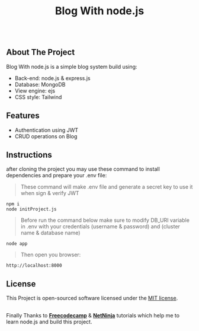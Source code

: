 <h1 align="center">Blog With node.js</h1>

<br><br>

## About The Project
Blog With node.js is a simple blog system build using:
- Back-end: node.js & express.js
- Database: MongoDB 
- View engine: ejs
- CSS style: Tailwind

## Features
- Authentication using JWT
- CRUD operations on Blog

## Instructions
after cloning the project you may use these command to install dependencies and prepare your .env file:
> These command will make .env file and generate a secret key to use it when sign & verify JWT
```
npm i
node initProject.js
```
> Before run the command below make sure to modify DB_URI variable in .env with your credentials (username & password) and (cluster name & database name)
```
node app
```
> Then open you browser:
```
http://localhost:8000
```

## License
This Project is open-sourced software licensed under the [MIT license](https://opensource.org/licenses/MIT).

## 
Finally Thanks to **[Freecodecamp](https://www.youtube.com/c/Freecodecamp)** & **[NetNinja](https://www.youtube.com/@NetNinja)** tutorials which help me to learn node.js and build this project.
